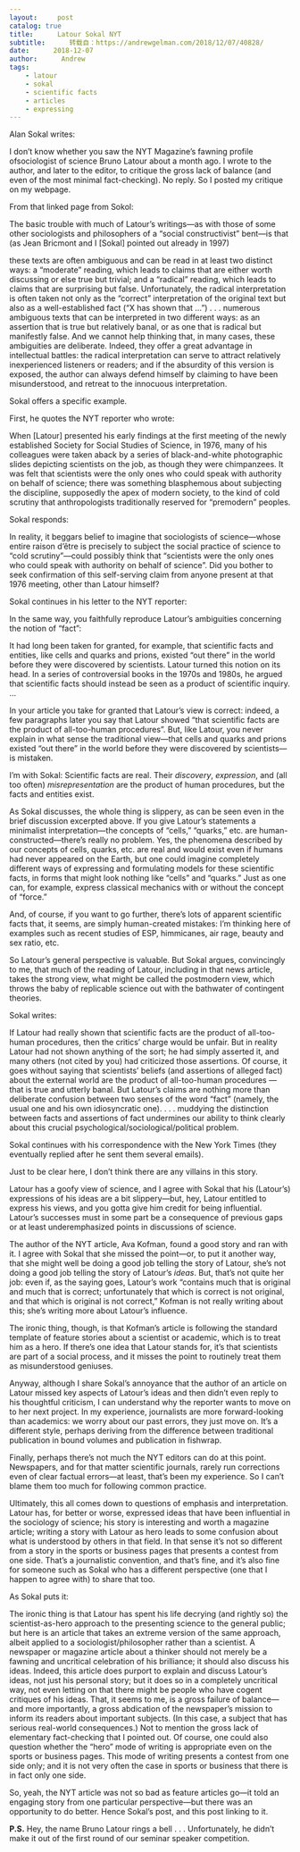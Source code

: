 ```yaml
---
layout:     post
catalog: true
title:      Latour Sokal NYT
subtitle:      转载自：https://andrewgelman.com/2018/12/07/40828/
date:      2018-12-07
author:      Andrew
tags:
    - latour
    - sokal
    - scientific facts
    - articles
    - expressing
---
```





Alan Sokal writes:

> 
I don’t know whether you saw the NYT Magazine’s fawning profile ofsociologist of science Bruno Latour about a month ago.
I wrote to the author, and later to the editor, to critique the gross lack of balance (and even of the most minimal fact-checking). No reply. So I posted my critique on my webpage.


From that linked page from Sokol:

> 
The basic trouble with much of Latour’s writings—as with those of some other sociologists and philosophers of a “social constructivist” bent—is that (as Jean Bricmont and I [Sokal] pointed out already in 1997)

these texts are often ambiguous and can be read in at least two distinct ways: a “moderate” reading, which leads to claims that are either worth discussing or else true but trivial; and a “radical” reading, which leads to claims that are surprising but false. Unfortunately, the radical interpretation is often taken not only as the “correct” interpretation of the original text but also as a well-established fact (“X has shown that …”) . . .
numerous ambiguous texts that can be interpreted in two different ways: as an assertion that is true but relatively banal, or as one that is radical but manifestly false. And we cannot help thinking that, in many cases, these ambiguities are deliberate. Indeed, they offer a great advantage in intellectual battles: the radical interpretation can serve to attract relatively inexperienced listeners or readers; and if the absurdity of this version is exposed, the author can always defend himself by claiming to have been misunderstood, and retreat to the innocuous interpretation.


Sokal offers a specific example.

First, he quotes the NYT reporter who wrote:

> 
When [Latour] presented his early findings at the first meeting of the newly established Society for Social Studies of Science, in 1976, many of his colleagues were taken aback by a series of black-and-white photographic slides depicting scientists on the job, as though they were chimpanzees. It was felt that scientists were the only ones who could speak with authority on behalf of science; there was something blasphemous about subjecting the discipline, supposedly the apex of modern society, to the kind of cold scrutiny that anthropologists traditionally reserved for “premodern” peoples.


Sokal responds:

> 
In reality, it beggars belief to imagine that sociologists of science—whose entire raison d’être is precisely to subject the social practice of science to “cold scrutiny”—could possibly think that “scientists were the only ones who could speak with authority on behalf of science”. Did you bother to seek confirmation of this self-serving claim from anyone present at that 1976 meeting, other than Latour himself?


Sokal continues in his letter to the NYT reporter:

> 
In the same way, you faithfully reproduce Latour’s ambiguities concerning the notion of “fact”:

It had long been taken for granted, for example, that scientific facts and entities, like cells and quarks and prions, existed “out there” in the world before they were discovered by scientists. Latour turned this notion on its head. In a series of controversial books in the 1970s and 1980s, he argued that scientific facts should instead be seen as a product of scientific inquiry. …


In your article you take for granted that Latour’s view is correct: indeed, a few paragraphs later you say that Latour showed “that scientific facts are the product of all-too-human procedures”. But, like Latour, you never explain in what sense the traditional view—that cells and quarks and prions existed “out there” in the world before they were discovered by scientists—is mistaken.

I’m with Sokal: Scientific facts are real. Their *discovery*, *expression*, and (all too often) *misrepresentation* are the product of human procedures, but the facts and entities exist.

As Sokal discusses, the whole thing is slippery, as can be seen even in the brief discussion excerpted above. If you give Latour’s statements a minimalist interpretation—the concepts of “cells,” “quarks,” etc. are human-constructed—there’s really no problem. Yes, the phenomena described by our concepts of cells, quarks, etc. are real and would exist even if humans had never appeared on the Earth, but one could imagine completely different ways of expressing and formulating models for these scientific facts, in forms that might look nothing like “cells” and “quarks.” Just as one can, for example, express classical mechanics with or without the concept of “force.”

And, of course, if you want to go further, there’s lots of apparent scientific facts that, it seems, are simply human-created mistakes: I’m thinking here of examples such as recent studies of ESP, himmicanes, air rage, beauty and sex ratio, etc.

So Latour’s general perspective is valuable. But Sokal argues, convincingly to me, that much of the reading of Latour, including in that news article, takes the strong view, what might be called the postmodern view, which throws the baby of replicable science out with the bathwater of contingent theories.

Sokal writes:

> 
If Latour had really shown that scientific facts are the product of all-too-human procedures, then the critics’ charge would be unfair. But in reality Latour had not shown anything of the sort; he had simply asserted it, and many others (not cited by you) had criticized those assertions. Of course, it goes without saying that scientists’ beliefs (and assertions of alleged fact) about the external world are the product of all-too-human procedures — that is true and utterly banal. But Latour’s claims are nothing more than deliberate confusion between two senses of the word “fact” (namely, the usual one and his own idiosyncratic one). . . . muddying the distinction between facts and assertions of fact undermines our ability to think clearly about this crucial psychological/sociological/political problem.


Sokal continues with his correspondence with the New York Times (they eventually replied after he sent them several emails).

Just to be clear here, I don’t think there are any villains in this story.

Latour has a goofy view of science, and I agree with Sokal that his (Latour’s) expressions of his ideas are a bit slippery—but, hey, Latour entitled to express his views, and you gotta give him credit for being influential. Latour’s successes must in some part be a consequence of previous gaps or at least underemphasized points in discussions of science.

The author of the NYT article, Ava Kofman, found a good story and ran with it. I agree with Sokal that she missed the point—or, to put it another way, that she might well be doing a good job telling the story of Latour, she’s not doing a good job telling the story of Latour’s *ideas*. But, that’s not quite her job: even if, as the saying goes, Latour’s work “contains much that is original and much that is correct; unfortunately that which is correct is not original, and that which is original is not correct,” Kofman is not really writing about this; she’s writing more about Latour’s influence.

The ironic thing, though, is that Kofman’s article is following the standard template of feature stories about a scientist or academic, which is to treat him as a hero. If there’s one idea that Latour stands for, it’s that scientists are part of a social process, and it misses the point to routinely treat them as misunderstood geniuses.

Anyway, although I share Sokal’s annoyance that the author of an article on Latour missed key aspects of Latour’s ideas and then didn’t even reply to his thoughtful criticism, I can understand why the reporter wants to move on to her next project. In my experience, journalists are more forward-looking than academics: we worry about our past errors, they just move on. It’s a different style, perhaps deriving from the difference between traditional publication in bound volumes and publication in fishwrap.

Finally, perhaps there’s not much the NYT editors can do at this point. Newspapers, and for that matter scientific journals, rarely run corrections even of clear factual errors—at least, that’s been my experience. So I can’t blame them too much for following common practice.

Ultimately, this all comes down to questions of emphasis and interpretation. Latour has, for better or worse, expressed ideas that have been influential in the sociology of science; his story is interesting and worth a magazine article; writing a story with Latour as hero leads to some confusion about what is understood by others in that field. In that sense it’s not so different from a story in the sports or business pages that presents a contest from one side. That’s a journalistic convention, and that’s fine, and it’s also fine for someone such as Sokal who has a different perspective (one that I happen to agree with) to share that too.

As Sokal puts it:

> 
The ironic thing is that Latour has spent his life decrying (and rightly so) the scientist-as-hero approach to the presenting science to the general public; but here is an article that takes an extreme version of the same approach, albeit applied to a sociologist/philosopher rather than a scientist.
A newspaper or magazine article about a thinker should not merely be a fawning and uncritical celebration of his brilliance; it should also discuss his ideas. Indeed, this article does purport to explain and discuss Latour’s ideas, not just his personal story; but it does so in a completely uncritical way, not even letting on that there might be people who have cogent critiques of his ideas. That, it seems to me, is a gross failure of balance—and more importantly, a gross abdication of the newspaper’s mission to inform its readers about important subjects. (In this case, a subject that has serious real-world consequences.) Not to mention the gross lack of elementary fact-checking that I pointed out.
Of course, one could also question whether the “hero” mode of writing is appropriate even on the sports or business pages. This mode of writing presents a contest from one side only; and it is not very often the case in sports or business that there is in fact only one side.


So, yeah, the NYT article was not so bad as feature articles go—it told an engaging story from one particular perspective—but there was an opportunity to do better. Hence Sokal’s post, and this post linking to it.

**P.S.** Hey, the name Bruno Latour rings a bell . . . Unfortunately, he didn’t make it out of the first round of our seminar speaker competition.




